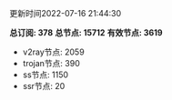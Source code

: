 更新时间2022-07-16 21:44:30

**总订阅: 378**
**总节点: 15712**
**有效节点: 3619**
- v2ray节点: 2059
- trojan节点: 390
- ss节点: 1150
- ssr节点: 20
